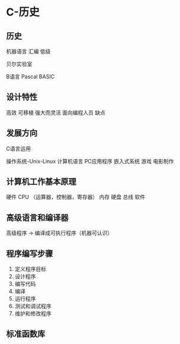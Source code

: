 C-历史
==

## 历史

机器语言
汇编
低级

贝尔实验室

B语言
Pascal
BASIC

## 设计特性

高效
可移植
强大而灵活
面向编程人员
缺点

## 发展方向

C语言运用

操作系统-Unix-Linux
计算机语言
PC应用程序
嵌入式系统
游戏
电影制作

## 计算机工作基本原理

硬件 
    CPU （运算器，控制器，寄存器）
    内存
    硬盘
    总线
软件

## 高级语言和编译器

高级程序 -> 编译成可执行程序（机器可认识）

## 程序编写步骤

1. 定义程序目标
2. 设计程序
3. 编写代码
4. 编译
5. 运行程序
6. 测试和调试程序
7. 维护和修改程序

## 标准函数库


